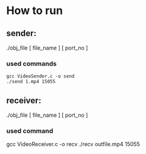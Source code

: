 # How to run
  
## sender:
./obj_file [ file_name ] [ port_no ]
### used commands
  	gcc VideoSender.c -o send
	./send 1.mp4 15055

## receiver: 
./obj_file [ file_name ] [ port_no ]
### used command
   gcc VideoReceiver.c -o recv
	./recv outfile.mp4 15055
